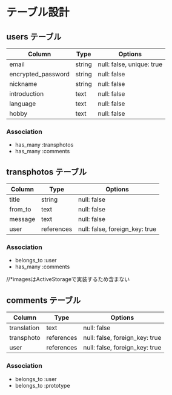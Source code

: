 # テーブル設計

## users テーブル

| Column             | Type   | Options     |
| ------------------ | ------ | ----------- |
| email              | string | null: false, unique: true |
| encrypted_password | string | null: false |
| nickname           | string | null: false |
| introduction       | text   | null: false |
| language           | text   | null: false |
| hobby              | text   | null: false |

### Association

- has_many :transphotos
- has_many :comments

## transphotos テーブル

| Column       | Type       | Options     |
| ------       | ------     | ----------- |
| title        | string     | null: false |
| from_to      | text       | null: false |
| message      | text       | null: false |
| user         | references | null: false, foreign_key: true |

### Association
- belongs_to :user
- has_many :comments

//*imagesはActiveStorageで実装するため含まない

## comments テーブル

| Column       | Type       | Options                        |
| -------      | ---------- | ------------------------------ |
| translation  | text       | null: false                    |
| transphoto   | references | null: false, foreign_key: true |
| user         | references | null: false, foreign_key: true |

### Association
- belongs_to :user
- belongs_to :prototype